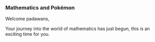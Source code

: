 ### Mathematics and Pokémon 
Welcome padawans,

Your journey into the world of mathematics has just begun, this is an exciting time for you. 
